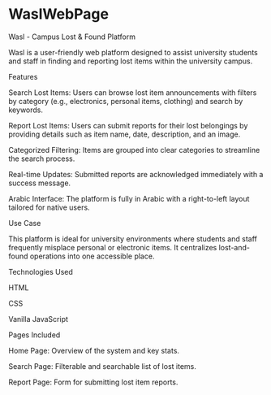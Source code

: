 # WaslWebPage
Wasl - Campus Lost & Found Platform

Wasl is a user-friendly web platform designed to assist university students and staff in finding and reporting lost items within the university campus.

Features

Search Lost Items: Users can browse lost item announcements with filters by category (e.g., electronics, personal items, clothing) and search by keywords.

Report Lost Items: Users can submit reports for their lost belongings by providing details such as item name, date, description, and an image.

Categorized Filtering: Items are grouped into clear categories to streamline the search process.

Real-time Updates: Submitted reports are acknowledged immediately with a success message.

Arabic Interface: The platform is fully in Arabic with a right-to-left layout tailored for native users.

Use Case

This platform is ideal for university environments where students and staff frequently misplace personal or electronic items. It centralizes lost-and-found operations into one accessible place.

Technologies Used

HTML

CSS

Vanilla JavaScript

Pages Included

Home Page: Overview of the system and key stats.

Search Page: Filterable and searchable list of lost items.

Report Page: Form for submitting lost item reports.

